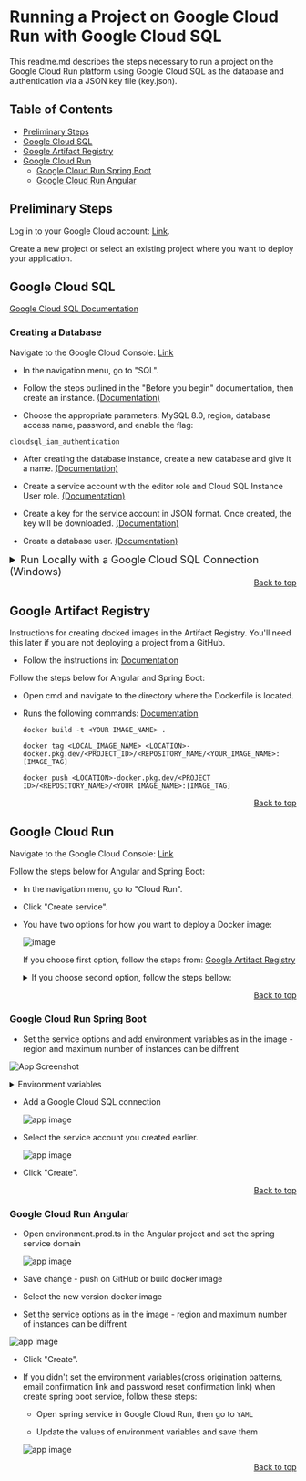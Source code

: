# Running a Project on Google Cloud Run with Google Cloud SQL
This readme.md describes the steps necessary to run a project on the Google Cloud Run platform using Google Cloud SQL as the database and authentication via a JSON key file (key.json).

## Table of Contents

- [Preliminary Steps](#preliminary-steps)
- [Google Cloud SQL](#google-cloud-sql)
- [Google Artifact Registry](#google-artifact-registry)
- [Google Cloud Run](#google-artifact-registry)
    - [Google Cloud Run Spring Boot](#google-cloud-run-spring-boot)
    - [Google Cloud Run Angular](#google-cloud-run-angular)

## Preliminary Steps

Log in to your Google Cloud account: [Link](https://console.cloud.google.com/).

Create a new project or select an existing project where you want to deploy your application.

## Google Cloud SQL

[Google Cloud SQL Documentation](https://cloud.google.com/sql/docs/mysql/)

### Creating a Database
Navigate to the Google Cloud Console: [Link](https://console.cloud.google.com/)

- In the navigation menu, go to "SQL".

- Follow the steps outlined in the "Before you begin" documentation, then create an instance. [(Documentation)](https://cloud.google.com/sql/docs/mysql/create-instance)

- Choose the appropriate parameters: MySQL 8.0, region, database access name, password, and enable the flag:
```
cloudsql_iam_authentication
```

- After creating the database instance, create a new database and give it a name.  [(Documentation)](https://cloud.google.com/sql/docs/mysql/create-manage-databases)

- Create a service account with the editor role and Cloud SQL Instance User role.  [(Documentation)](https://cloud.google.com/iam/docs/service-accounts-create#iam-service-accounts-create-console)

- Create a key for the service account in JSON format. Once created, the key will be downloaded. [(Documentation)](https://cloud.google.com/iam/docs/keys-create-delete)

- Create a database user. [(Documentation)](https://cloud.google.com/sql/docs/mysql/create-manage-users)

<details>
<summary style=font-size:18px> Run Locally with a Google Cloud SQL Connection (Windows)</summary>


- Download the Cloud SQL Auth Proxy: [(Link)](https://cloud.google.com/sql/docs/mysql/sql-proxy)

- Rename the file to:
```
  cloud-sql-proxy.exe
```
- Open File Explorer and navigate to:
```
%localappdata%/Google/Cloud SDK
```
- Place the cloud-sql-proxy.exe file in this folder.

- Launch the Google Cloud SDK Shell.

- Log in to your account:
```
gcloud auth login
```
- Then connect using the Google Cloud Auth Proxy:
```
cloud-sql-proxy <INSTANCE_CONNECTION_NAME> --credentials-file="<PATH_TO_SERVICE_ACCOUNT_JSON_FILE>"
```
If port 3306 is already in use, run cmd as an administrator. Find the PID for port and then kill it.
(Replace "----" with the PID for port 3306):
```
netstat -ano | findstr :3306
taskkill /PID ---- /f
```
Then try connecting with the cloud-sql-proxy again.

- Complete application-googlecloud.properties:

```
# .MySQL8Dialect
# Initialize the database since the newly created Cloud SQL database has no tables. The following flag is for Spring Boot 2.5+.
spring.sql.init.mode=always

spring.datasource.url=jdbc:mysql://<DATABASE_HOST>?cloudSqlInstance=<INSTANCE_CONNECTION_NAME>

spring.cloud.gcp.sql.database-name=${DATABASE_NAME:your_datase_name}
spring.cloud.gcp.sql.instance-connection-name=${INSTANCE_CONNECTION_NAME:your_instance_connection_name}
spring.cloud.gcp.project-id=${PROJECT_ID:your_project_id}

spring.datasource.username=${DATABASE_USER_NAME:your_database_user_name}

spring.datasource.password=${DATABASE_USER_PASSWORD:your_dabatase_user_password}
```
- Uncomment `spring.profiles.active` in application.properties and fill out the basic environment variable values:
```
#Uncomment this if you are connecting to Google Cloud SQL
#spring.profiles.active=googlecloud

# Environment Variables
sender.email = ${SENDER_EMAIL:your_email}
sender.password = ${SENDER_PASSWORD:your_password}
cors.allowed-origin-patterns=${CORS_ALLOWED_ORIGIN_PATTERNS:http://localhost:4200}
email.confirmation.link = ${EMAIL_CONFIRMATION_LINK:http://localhost:4200/registration/confirm?token=}
reset-password.confirmation.link = ${RESET_PASSWORD_CONFIRMATION_LINK:http://localhost:4200/reset-password/confirm?token=}

```
How to create a Google-generated app password: [link](https://support.google.com/accounts/answer/185833?hl=en)
Use it for `SENDER_PASSWORD`

- You can now run the application locally with a Google Cloud SQL connection.
</details>

<div align="right">
  <a href="#running-a-project-on-google-cloud-run-with-google-cloud-sql">Back to top</a>
</div>

## Google Artifact Registry
Instructions for creating docked images in the Artifact Registry.
You'll need this later if you are not deploying a project from a GitHub.

- Follow the instructions in: [Documentation](https://cloud.google.com/artifact-registry/docs/docker/store-docker-container-images#windows)

Follow the steps below for Angular and Spring Boot:

- Open cmd and navigate to the directory where the Dockerfile is located.

- Runs the following commands: [Documentation](https://cloud.google.com/artifact-registry/docs/docker/pushing-and-pulling)
  ```
  docker build -t <YOUR IMAGE_NAME> .
  ```
  ```
  docker tag <LOCAL_IMAGE_NAME> <LOCATION>-docker.pkg.dev/<PROJECT_ID>/<REPOSITORY_NAME/<YOUR_IMAGE_NAME>:[IMAGE_TAG]
  ```
  ```
  docker push <LOCATION>-docker.pkg.dev/<PROJECT ID>/<REPOSITORY_NAME>/<YOUR IMAGE_NAME>:[IMAGE_TAG]
  ```

<div align="right">
  <a href="#running-a-project-on-google-cloud-run-with-google-cloud-sql">Back to top</a>
</div>


## Google Cloud Run
Navigate to the Google Cloud Console: [Link](https://console.cloud.google.com/)

Follow the steps below for Angular and Spring Boot:

- In the navigation menu, go to "Cloud Run".

- Click "Create service".

- You have two options for how you want to deploy a Docker image:

  ![image](https://github.com/Glowka96/web-store/assets/107603098/bf698b6a-b997-4fb8-9cdb-b6507c1dab54)

  If you choose first option, follow the steps from:
  [Google Artifact Registry](#google-artifact-registry)

  <details>
    <summary>  If you choose second option, follow the steps bellow:</summary>

    - Select GitHut on Repository Provider, authorize access in github, then select the project repository

    - Select Dockerfile build type, then set the source location:
        - for Spring:
      ```
      WebStoreSpring/Dockerfile
      ```
        - for Angular
      ```
      WebStroreAngular/Dockerfile
      ```
  </details>

<div align="right">
  <a href="#running-a-project-on-google-cloud-run-with-google-cloud-sql">Back to top</a>
</div>


### Google Cloud Run Spring Boot

- Set the service options and add environment variables as in the image - region and maximum number of instances can be diffrent

![App Screenshot](https://ik.imagekit.io/glowacki/SetupGCPRUN.png?updatedAt=1695910895556)

<details>
  <summary>Environment variables</summary>

```
SENDER_EMAIL
```
```
SENDER_PASSWORD
```
```
CORS_ALLOWED_ORIGIN_PATTERNS
```
```
EMAIL_CONFIRMATION_LINK
```
```
RESET_PASSWORD_CONFIRMATION_LINK
```
```
DATABASE_NAME
```
```
INSTANCE_CONNECTION_NAME
```
```
PROJECT_ID
```
```
DATABASE_USER_NAME
```
```
DATABASE_USER_PASSWORD
```
```
SHIPMENT_ADDRESS
```

Cross origination patterns, email confirmation link and password reset completed after creating the service for Angular. Or you already know the URL of the domain you want to use. (Domain mapping for services)

Change `localhost:4200` to your angular service domain.

EMAIL_CONFIRMATION_LINK `http://localhost:4200/registration/confirm?token=`

RESET_PASSWORD_CONFIRMATION_LINK `http://localhost:4200/reset-password/confirm?token=`

How to create a Google-generated app password [link](https://support.google.com/accounts/answer/185833?hl=en)
Use it for `SENDER_PASSWORD`

</details>

- Add a Google Cloud SQL connection

  ![app image](https://ik.imagekit.io/glowacki/Zrzut%20ekranu%202023-09-16%20094138.png?updatedAt=1694850693566)

- Select the service account you created earlier.

  ![app image](https://ik.imagekit.io/glowacki/Zrzut%20ekranu%202023-09-16%20094226.png?updatedAt=1694850693583)

- Click "Create".

<div align="right">
  <a href="#running-a-project-on-google-cloud-run-with-google-cloud-sql">Back to top</a>
</div>

### Google Cloud Run Angular

- Open environment.prod.ts in the Angular project and set the spring service domain

  ![app image](https://ik.imagekit.io/glowacki/environment.prod.ts.png?updatedAt=1695206362652)

- Save change - push on GitHub or build docker image

- Select the new version docker image

- Set the service options as in the image - region and maximum number of instances can be diffrent

![app image](https://ik.imagekit.io/glowacki/SetupGCPRUN_ANGULAR.png?updatedAt=1695206264653)

- Click "Create".
  
- If you didn't set the environment variables(cross origination patterns, email confirmation link and password reset confirmation link) when create spring boot service, follow these steps:

    - Open spring service in Google Cloud Run, then go to `YAML`

    - Update the values of environment variables and save them

  ![app image](https://ik.imagekit.io/glowacki/YAML.png?updatedAt=1695292279498)

<div align="right">
  <a href="#running-a-project-on-google-cloud-run-with-google-cloud-sql">Back to top</a>
</div>


